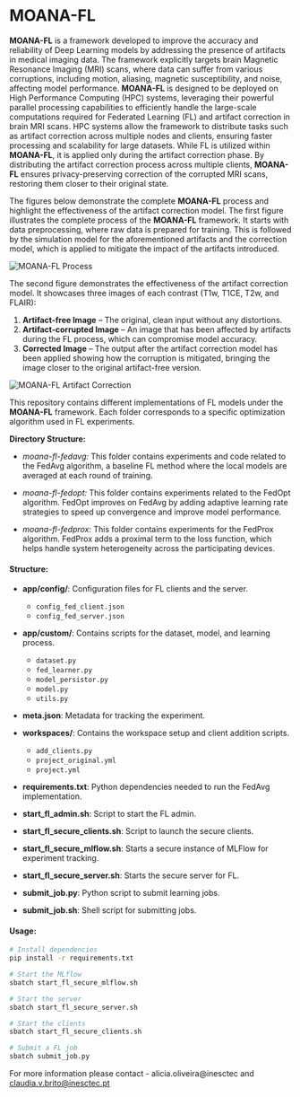 # MOANA-FL

**MOANA-FL** is a framework developed to improve the accuracy and reliability of Deep Learning models by addressing the presence of artifacts in medical imaging data. The framework explicitly targets brain Magnetic Resonance Imaging (MRI) scans, where data can suffer from various corruptions, including motion, aliasing, magnetic susceptibility, and noise, affecting model performance. **MOANA-FL** is designed to be deployed on High Performance Computing (HPC) systems, leveraging their powerful parallel processing capabilities to efficiently handle the large-scale computations required for Federated Learning (FL) and artifact correction in brain MRI scans. HPC systems allow the framework to distribute tasks such as artifact correction across multiple nodes and clients, ensuring faster processing and scalability for large datasets. While FL is utilized within **MOANA-FL**, it is applied only during the artifact correction phase. By distributing the artifact correction process across multiple clients, **MOANA-FL** ensures privacy-preserving correction of the corrupted MRI scans, restoring them closer to their original state.

The figures below demonstrate the complete **MOANA-FL** process and highlight the effectiveness of the artifact correction model.
The first figure illustrates the complete process of the **MOANA-FL** framework. It starts with data preprocessing, where raw data is prepared for training. This is followed by the simulation model for the aforementioned artifacts and the correction model, which is applied to mitigate the impact of the artifacts introduced.

![MOANA-FL Process](https://github.com/aliciasoliveiraa/MOANA-FL/blob/main/moana_process.png)

The second figure demonstrates the effectiveness of the artifact correction model. It showcases three images of each contrast (T1w, T1CE, T2w, and FLAIR):
1. **Artifact-free Image** – The original, clean input without any distortions.
2. **Artifact-corrupted Image** – An image that has been affected by artifacts during the FL process, which can compromise model accuracy.
3. **Corrected Image** – The output after the artifact correction model has been applied showing how the corruption is mitigated, bringing the image closer to the original artifact-free version.

![MOANA-FL Artifact Correction](https://github.com/aliciasoliveiraa/MOANA-FL/blob/main/correction.png)

This repository contains different implementations of FL models under the **MOANA-FL** framework. Each folder corresponds to a specific optimization algorithm used in FL experiments.

**Directory Structure:**
- *moana-fl-fedavg:* This folder contains experiments and code related to the FedAvg algorithm, a baseline FL method where the local models are averaged at each round of training.

- *moana-fl-fedopt:* This folder contains experiments related to the FedOpt algorithm. FedOpt improves on FedAvg by adding adaptive learning rate strategies to speed up convergence and improve model performance.

- *moana-fl-fedprox:* This folder contains experiments for the FedProx algorithm. FedProx adds a proximal term to the loss function, which helps handle system heterogeneity across the participating devices.


#### Structure:

- **app/config/**: Configuration files for FL clients and the server.
  - `config_fed_client.json`
  - `config_fed_server.json`
  
- **app/custom/**: Contains scripts for the dataset, model, and learning process.
  - `dataset.py`
  - `fed_learner.py`
  - `model_persistor.py`
  - `model.py`
  - `utils.py`

- **meta.json**: Metadata for tracking the experiment.

- **workspaces/**: Contains the workspace setup and client addition scripts.
  - `add_clients.py`
  - `project_original.yml`
  - `project.yml`

- **requirements.txt**: Python dependencies needed to run the FedAvg implementation.

- **start_fl_admin.sh**: Script to start the FL admin.
- **start_fl_secure_clients.sh**: Script to launch the secure clients.
- **start_fl_secure_mlflow.sh**: Starts a secure instance of MLFlow for experiment tracking.
- **start_fl_secure_server.sh**: Starts the secure server for FL.

- **submit_job.py**: Python script to submit learning jobs.
- **submit_job.sh**: Shell script for submitting jobs.

#### Usage:

```bash
# Install dependencies
pip install -r requirements.txt

# Start the MLflow
sbatch start_fl_secure_mlflow.sh

# Start the server
sbatch start_fl_secure_server.sh

# Start the clients
sbatch start_fl_secure_clients.sh

# Submit a FL job
sbatch submit_job.py
```

For more information please contact - alicia.oliveira@inesctec and claudia.v.brito@inesctec.pt